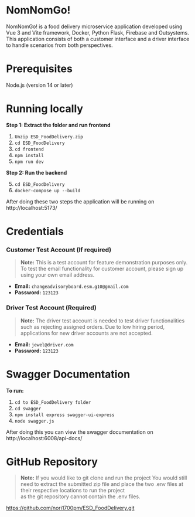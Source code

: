 # NomNomGo!
NomNomGo! is a food delivery microservice application developed using Vue 3 and Vite framework, Docker, Python Flask, Firebase and Outsystems. This application consists of both a customer interface and a driver interface to handle scenarios from both perspectives.

# Prerequisites
Node.js (version 14 or later)

# Running locally
**Step 1: Extract the folder and run frontend**

1)  ```Unzip ESD_FoodDelivery.zip```
2)  ```cd ESD_FoodDelivery```
3)  ```cd frontend```
4)  ```npm install```
5) ```npm run dev```

**Step 2: Run the backend**

5) ```cd ESD_FoodDelivery```
6) ```docker-compose up --build```

After doing these two steps the application will be running on http://localhost:5173/

# Credentials

### Customer Test Account (If required)
> **Note:** This is a test account for feature demonstration purposes only.  
> To test the email functionality for customer account, 
> please sign up using your own email address.

- **Email:** `changeadvisoryboard.esm.g10@gmail.com`  
- **Password:** `123123`

### Driver Test Account (Required)
> **Note:** The driver test account is needed to test driver functionalities such as rejecting assigned orders. Due to low hiring period, applications for new driver accounts are not accepted.

- **Email:** `jewel@driver.com`  
- **Password:** `123123`

# Swagger Documentation

**To run:**

1)  ```cd to ESD_FoodDelivery folder```
2)  ```cd swagger```
3)  ```npm install express swagger-ui-express```
4)  ```node swagger.js```

After doing this you can view the swagger documentation on http://localhost:6008/api-docs/

# GitHub Repository
> **Note:** If you would like to git clone and run the project
>  You would still need to extract the submitted zip file and 
>  place the two .env files at their respective locations to run the project  
>  as the git repository cannot contain the .env files. 

https://github.com/nori1700pm/ESD_FoodDelivery.git

